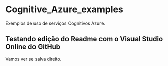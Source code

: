 # Cognitive_Azure_examples
Exemplos de uso de serviços Cognitivos Azure.

## Testando edição do Readme com o Visual Studio Online do GitHub

Vamos ver se salva direito.
